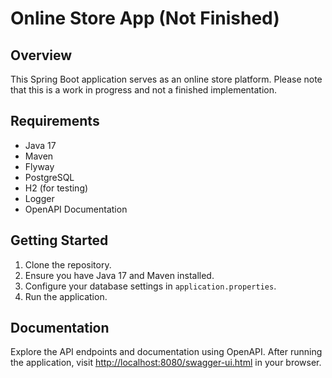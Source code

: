 # Online Store App (Not Finished)

## Overview
This Spring Boot application serves as an online store platform. Please note that this is a work in progress and not a finished implementation.

## Requirements
- Java 17
- Maven
- Flyway
- PostgreSQL
- H2 (for testing)
- Logger
- OpenAPI Documentation

## Getting Started
1. Clone the repository.
2. Ensure you have Java 17 and Maven installed.
3. Configure your database settings in `application.properties`.
4. Run the application.

## Documentation
Explore the API endpoints and documentation using OpenAPI. After running the application, visit [http://localhost:8080/swagger-ui.html](http://localhost:8080/swagger-ui.html) in your browser.
